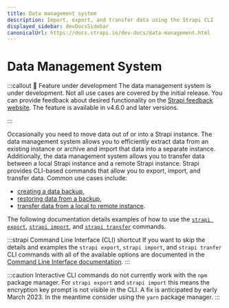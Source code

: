 ```yaml
---
title: Data management system 
description: Import, export, and transfer data using the Strapi CLI
displayed_sidebar: devDocsSidebar
canonicalUrl: https://docs.strapi.io/dev-docs/data-management.html
---
```


# Data Management System

:::callout 🚧 Feature under development
The data management system is under development. Not all use cases are covered by the initial release. You can provide feedback about desired functionality on the [Strapi feedback website](https://feedback.strapi.io). The feature is available in v4.6.0 and later versions.

:::

Occasionally you need to move data out of or into a Strapi instance. The data management system allows you to efficiently extract data from an existing instance or archive and import that data into a separate instance. Additionally, the data management system allows you to transfer data between a local Strapi instance and a remote Strapi instance. Strapi provides CLI-based commands that allow you to export, import, and transfer data. Common use cases include:

- [creating a data backup](/dev-docs/data-management/export),
- [restoring data from a backup](/dev-docs/data-management/import),
- [transfer data from a local to remote instance](/dev-docs/data-management/transfer).

 The following documentation details examples of how to use the [`strapi export`](/dev-docs/data-management/export), [`strapi import`](/dev-docs/data-management/import), and [`strapi transfer`](/dev-docs/data-management/transfer) commands.

:::strapi Command Line Interface (CLI) shortcut
If you want to skip the details and examples the `strapi export`, `strapi import`, and `strapi tranfer` CLI commands with all of the available options are documented in the [Command Line Interface documentation](/developer-docs/latest/developer-resources/cli/CLI.md#strapi-export).
:::

:::caution
Interactive CLI commands do not currently work with the `npm` package manager. For `strapi export` and `strapi import` this means the encryption key prompt is not visible in the CLI. A fix is anticipated by early March 2023. In the meantime consider using the `yarn` package manager.
:::

<FeedbackPlaceholder />
